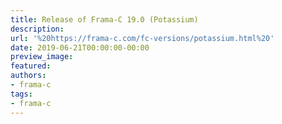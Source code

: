 ```yaml
---
title: Release of Frama-C 19.0 (Potassium)
description:
url: '%20https://frama-c.com/fc-versions/potassium.html%20'
date: 2019-06-21T00:00:00-00:00
preview_image:
featured:
authors:
- frama-c
tags:
- frama-c
---
```



